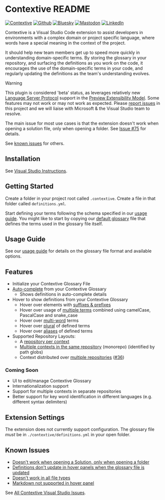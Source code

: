 # Contextive README

[![Contextive](https://github.com/dev-cycles/contextive/actions/workflows/contextive.yml/badge.svg)](https://github.com/dev-cycles/contextive/actions/workflows/contextive.yml) [![Github](https://img.shields.io/github/stars/dev-cycles/contextive
)](https://github.com/dev-cycles/contextive) [![Bluesky](https://img.shields.io/badge/Bluesky-0285FF?logo=bluesky&logoColor=fff)](https://bsky.app/profile/contextive.tech) [![Mastodon](https://img.shields.io/mastodon/follow/111227986489537355?domain=https%3A%2F%2Ftechhub.social%2F
)](https://techhub.social/@contextive) [![LinkedIn](https://custom-icon-badges.demolab.com/badge/LinkedIn-0A66C2?logo=linkedin-white&logoColor=fff)](https://www.linkedin.com/company/contextive-tech)

Contextive is a Visual Studio Code extension to assist developers in environments with a complex domain or project specific language, where words have a special meaning in the context of the project.

It should help new team members get up to speed more quickly in understanding domain-specific terms. By storing the glossary in your repository, and surfacing the definitions as you work on the code, it encourages the use of the domain-specific terms in your code, and regularly updating the definitions as the team's understanding evolves.

> [!WARNING]  
> This plugin is considered 'beta' status, as leverages relatively new [Language Server Protocol](https://learn.microsoft.com/en-us/visualstudio/extensibility/visualstudio.extensibility/language-server-provider/language-server-provider?view=vs-2022) support in the [Preview Extensibility Model](https://learn.microsoft.com/en-us/visualstudio/extensibility/visualstudio.extensibility/?view=vs-2022). Some features may not work or may not work as expected. Please [report issues](https://github.com/dev-cycles/contextive/issues/new?assignees=&labels=&projects=&template=bug_report.md&title=) in this project and we will liaise with Microsoft & the Visual Studio team to resolve.
> 
> The main issue for most use cases is that the extension doesn't work when opening a solution file, only when opening a folder.  See [Issue #75](https://github.com/dev-cycles/contextive/issues/75) for details.
>
> See [known issues](https://github.com/dev-cycles/contextive/blob/v1.14.1/src/visualstudio/contextive/contextive/README.md#known-issues) for others.

## Installation

See [Visual Studio Instructions](https://docs.contextive.tech/ide/v/1.14.1/guides/installation/#visual-studio-2022).

## Getting Started

Create a folder in your project root called `.contextive`.  Create a file in that folder called `definitions.yml`.

Start defining your terms following the schema specified in our [usage guide](https://docs.contextive.tech/ide/v/1.14.1/guides/usage/). You might like to start by copying our [default glossary](https://github.com/dev-cycles/contextive/blob/v1.14.1/src/language-server/Contextive.LanguageServer.Tests/GlossaryFileInitializationTests.Default%20Glossary%20File.verified.txt) file that defines the terms used in the glossary file itself.

## Usage Guide

See our [usage guide](https://docs.contextive.tech/ide/v/1.14.1/guides/usage/) for details on the glossary file format and available options. 

## Features

* Initialize your Contextive Glossary File
* [Auto-complete](https://docs.contextive.tech/ide/v/1.14.1/guides/usage/#smart-auto-complete) from your Contextive Glossary
  * Shows definitions in auto-complete details
* Hover to show definitions from your Contextive Glossary
  * Hover over elements with [suffixes & prefixes](https://docs.contextive.tech/ide/v/1.14.1/guides/usage/#suffixes-and-prefixes)
  * Hover over usage of [multiple terms](https://docs.contextive.tech/ide/v/1.14.1/guides/usage/#combining-two-or-more-terms) combined using camelCase, PascalCase and snake_case
  * Hover over [multi-word](https://docs.contextive.tech/ide/v/1.14.1/guides/usage/#multi-word-terms) terms
  * Hover over [plural](https://docs.contextive.tech/ide/v/1.14.1/guides/usage/#plural-words) of defined terms
  * Hover over [aliases](https://docs.contextive.tech/ide/v/1.14.1/guides/usage/#term-aliases) of defined terms
* Supported Repository Layouts:
  * A [repository per context](https://docs.contextive.tech/ide/v/1.14.1/guides/usage/#multiple-bounded-contexts-repository-per-context)
  * [Multiple contexts in the same repository](https://docs.contextive.tech/ide/v/1.14.1/guides/usage/#multiple-bounded-contexts-single-repository-single-root-monorepo) (monorepo) (identified by path globs)
  * Context distributed over [multiple repositories](https://docs.contextive.tech/ide/v/1.14.1/guides/usage/#single-bounded-context-multiple-repositories) ([#36](https://github.com/dev-cycles/contextive/issues/36))

### Coming Soon

* UI to edit/manage Contextive Glossary
* Internationalization support
* Support for multiple contexts in separate repositories
* Better support for key word identification in different languages (e.g. different syntax delimiters)

## Extension Settings

The extension does not currently support configuration.  The glossary file _must_ be in `./contextive/definitions.yml` in your open folder.

## Known Issues

* [Doesn't work when opening a Solution, only when opening a folder](https://github.com/dev-cycles/contextive/issues/75)
* [Definitions don't update in hover panels when the glossary file is updated](https://github.com/dev-cycles/contextive/issues/79)
* [Doesn't work in all file types](https://github.com/dev-cycles/contextive/issues/78)
* [Markdown not supported in hover panel](https://github.com/dev-cycles/contextive/issues/76)

See [All Contextive Visual Studio Issues](https://github.com/dev-cycles/contextive/issues?q=is%3Aissue+is%3Aopen+label%3AVisualStudio).